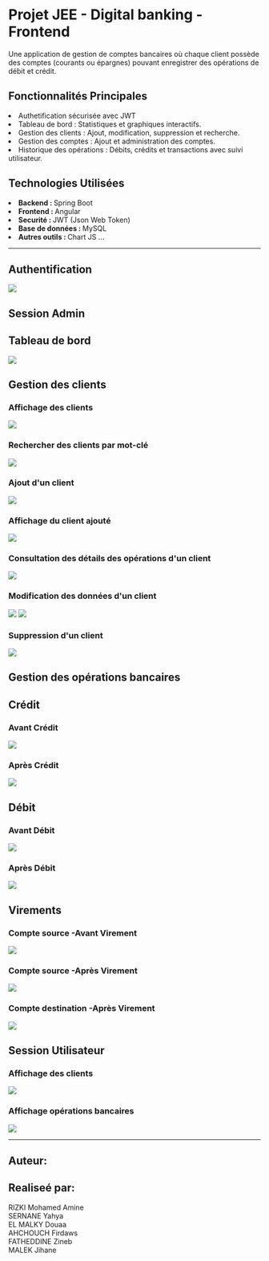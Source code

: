 <h1>Projet JEE - Digital banking - Frontend</h1>
<p>Une application de gestion de comptes bancaires où chaque client possède des comptes (courants ou épargnes) pouvant enregistrer des opérations de débit et crédit.</p>

<h2>Fonctionnalités Principales</h2>
<li>Authetification sécurisée avec JWT</li>
<li>Tableau de bord : Statistiques et graphiques interactifs.</li>
<li>Gestion des clients : Ajout, modification, suppression et recherche.</li>
<li>Gestion des comptes : Ajout et administration des comptes.</li>
<li>Historique des opérations : Débits, crédits et transactions avec suivi utilisateur.</li>

<h2>Technologies Utilisées</h2>
<li><strong>Backend : </strong>Spring Boot</li>
<li><strong>Frontend : </strong>Angular</li>
<li><strong>Securité : </strong>JWT (Json Web Token)</li>
<li><strong>Base de données : </strong>MySQL</li>
<li><strong>Autres outils : </strong>Chart JS ...</li>

----

<h2>Authentification</h2>
<img src="captures/login.png">

<h2>Session Admin</h2>

<h2>Tableau de bord</h2>
<img src="captures/dashboard.png">

<h2>Gestion des clients</h2>

<h3>Affichage des clients</h3>
<img src="captures/customers.png">
<h3>Rechercher des clients par mot-clé</h3>
<img src="captures/search.png">
<h3>Ajout d'un client</h3>
<img src="captures/addCustomer.png">
<h3>Affichage du client ajouté</h3>
<img src="captures/NewCustomers.png">
<h3>Consultation des détails des opérations d'un client</h3>
<img src="captures/detailsAccounts.png">
<h3>Modification des données d'un client</h3>
<img src="captures/edit.png">
<img src="captures/afterEdit.png">
<h3>Suppression d'un client</h3>
<img src="captures/suppCustomer.png">

<h2>Gestion des opérations bancaires</h2>
<h2>Crédit</h2>
<h3>Avant Crédit</h3>
<img src="captures/avantCredit.png">
<h3>Après  Crédit</h3>
<img src="captures/apresCredit.png">

<h2>Débit</h2>
<h3>Avant Débit</h3>
<img src="captures/avantDebit.png">
<h3>Après Débit</h3>
<img src="captures/apresDebit.png">

<h2>Virements</h2>
<h3>Compte source -Avant Virement</h3>
<img src="captures/avantTransfer.png">
<h3>Compte source -Après Virement</h3>
<img src="captures/apresTransfer.png">
<h3>Compte destination -Après Virement</h3>
<img src="captures/apresTransferAccountDest.png">

<h2>Session Utilisateur</h2>

<h3>Affichage des clients</h3>
<img src="captures/usersCustomers.png">
<h3>Affichage opérations bancaires</h3>
<img src="captures/usersAccounts.png">

----

Auteur:
----
Realiseé par: 
-----
RIZKI Mohamed Amine <br>
SERNANE Yahya <br>
EL MALKY Douaa <br>
AHCHOUCH Firdaws <br>
FATHEDDINE Zineb <br>
MALEK Jihane <br>
